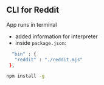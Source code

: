 ## CLI for Reddit
App runs in terminal 
 - added information for interpreter
 - inside `package.json`: 
 ```bash
   "bin" : {
    "reddit" : "./reddit.mjs"
  },
  ```
  
  ```bash
  npm install -g
  ```
 
